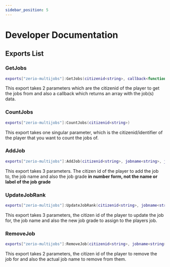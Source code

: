 ```yaml
---
sidebar_position: 5
---
```


# Developer Documentation

## Exports List

### GetJobs

```lua
exports["zerio-multijobs"]:GetJobs(citizenid<string>, callback<function>)
```

This export takes 2 parameters which are the citizenid of the player to get the jobs from and also a callback which returns an array with the job(s) data.

### CountJobs

```lua
exports["zerio-multijobs"]:CountJobs(citizenid<string>)
```

This export takes one singular parameter, which is the citizenid/identifier of the player that you want to count the jobs of.

### AddJob

```lua
exports["zerio-multijobs"]:AddJob(citizenid<string>, jobname<string>, jobgrade<int>)
```

This export takes 3 parameters. The citizen id of the player to add the job to, the job name and also the job grade **in number form, not the name or label of the job grade**

### UpdateJobRank

```lua
exports["zerio-multijobs"]:UpdateJobRank(citizenid<string>, jobname<string>, newjobgrade<int>)
```

This export takes 3 parameters, the citizen id of the player to update the job for, the job name and also the new job grade to assign to the players job.

### RemoveJob

```lua
exports["zerio-multijobs"]:RemoveJob(citizenid<string>, jobname<string>)
```

This export takes 2 parameters, the citizen id of the player to remove the job for and also the actual job name to remove from them.
